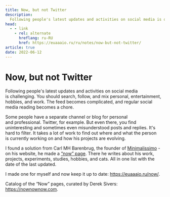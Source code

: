 ```yaml
---
title: Now, but not Twitter
description:
  Following people's latest updates and activities on social media is difficult.
head:
  - - link
    - rel: alternate
      hreflang: ru-RU
      href: https://euaaaio.ru/ru/notes/now-but-not-twitter/
article: true
date: 2022-06-12
---
```


# Now, but not Twitter

Following people's latest updates and activities on social media is challenging.
You should search, follow, and mix personal, entertainment, hobbies, and work.
The feed becomes complicated, and regular social media reading becomes a chore.

Some people have a separate channel or blog for personal and professional.
Twitter, for example. But even there, you find uninteresting and sometimes even
misunderstood posts and replies. It's hard to filter. It takes a lot of work
to find out where and what the person is currently working on and how
his projects are evolving.

I found a solution from Carl MH Barenbrug, the founder
of [Minimalissimo](https://minimalissimo.com) - on his website, he made
a [“now” page](https://cmhb.de/now). There he writes about his work, projects,
experiments, studies, hobbies, and cats. All in one list with the date
of the last updated.

I made one for myself and now keep it up to date: https://euaaaio.ru/now/.

Catalog of the “Now” pages, curated by Derek Sivers: https://nownownow.com.
